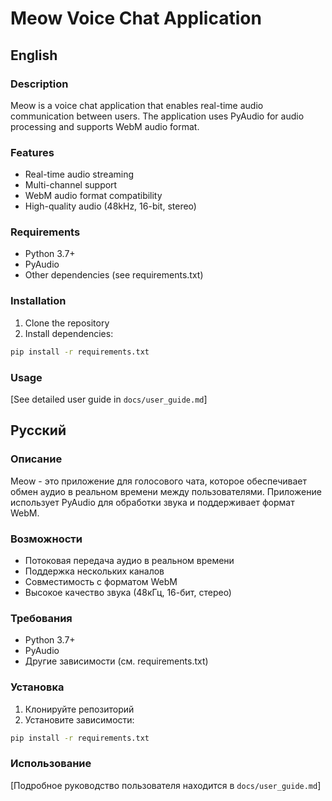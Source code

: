 # Meow Voice Chat Application

## English

### Description
Meow is a voice chat application that enables real-time audio communication between users. The application uses PyAudio for audio processing and supports WebM audio format.

### Features
- Real-time audio streaming
- Multi-channel support
- WebM audio format compatibility
- High-quality audio (48kHz, 16-bit, stereo)

### Requirements
- Python 3.7+
- PyAudio
- Other dependencies (see requirements.txt)

### Installation
1. Clone the repository
2. Install dependencies:
```bash
pip install -r requirements.txt
```

### Usage
[See detailed user guide in `docs/user_guide.md`]

## Русский

### Описание
Meow - это приложение для голосового чата, которое обеспечивает обмен аудио в реальном времени между пользователями. Приложение использует PyAudio для обработки звука и поддерживает формат WebM.

### Возможности
- Потоковая передача аудио в реальном времени
- Поддержка нескольких каналов
- Совместимость с форматом WebM
- Высокое качество звука (48кГц, 16-бит, стерео)

### Требования
- Python 3.7+
- PyAudio
- Другие зависимости (см. requirements.txt)

### Установка
1. Клонируйте репозиторий
2. Установите зависимости:
```bash
pip install -r requirements.txt
```

### Использование
[Подробное руководство пользователя находится в `docs/user_guide.md`] 